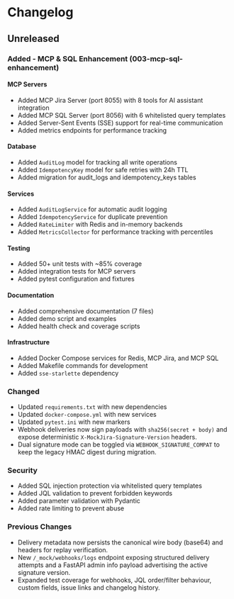 # Changelog

## Unreleased

### Added - MCP & SQL Enhancement (003-mcp-sql-enhancement)

#### MCP Servers
- Added MCP Jira Server (port 8055) with 8 tools for AI assistant integration
- Added MCP SQL Server (port 8056) with 6 whitelisted query templates
- Added Server-Sent Events (SSE) support for real-time communication
- Added metrics endpoints for performance tracking

#### Database
- Added `AuditLog` model for tracking all write operations
- Added `IdempotencyKey` model for safe retries with 24h TTL
- Added migration for audit_logs and idempotency_keys tables

#### Services
- Added `AuditLogService` for automatic audit logging
- Added `IdempotencyService` for duplicate prevention
- Added `RateLimiter` with Redis and in-memory backends
- Added `MetricsCollector` for performance tracking with percentiles

#### Testing
- Added 50+ unit tests with ~85% coverage
- Added integration tests for MCP servers
- Added pytest configuration and fixtures

#### Documentation
- Added comprehensive documentation (7 files)
- Added demo script and examples
- Added health check and coverage scripts

#### Infrastructure
- Added Docker Compose services for Redis, MCP Jira, and MCP SQL
- Added Makefile commands for development
- Added `sse-starlette` dependency

### Changed
- Updated `requirements.txt` with new dependencies
- Updated `docker-compose.yml` with new services
- Updated `pytest.ini` with new markers
- Webhook deliveries now sign payloads with `sha256(secret + body)` and expose
  deterministic `X-MockJira-Signature-Version` headers.
- Dual signature mode can be toggled via `WEBHOOK_SIGNATURE_COMPAT` to keep the
  legacy HMAC digest during migration.

### Security
- Added SQL injection protection via whitelisted query templates
- Added JQL validation to prevent forbidden keywords
- Added parameter validation with Pydantic
- Added rate limiting to prevent abuse

### Previous Changes
- Delivery metadata now persists the canonical wire body (base64) and headers
  for replay verification.
- New `/_mock/webhooks/logs` endpoint exposing structured delivery attempts and
  a FastAPI admin info payload advertising the active signature version.
- Expanded test coverage for webhooks, JQL order/filter behaviour, custom
  fields, issue links and changelog history.
